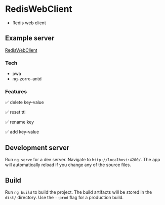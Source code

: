 # RedisWebClient

- Redis web client

## Example server

<a href='https://redis.chenc.site' target="__blank">RedisWebClient</a>

### Tech
- pwa
- ng-zorro-antd

### Features
✅ delete key-value

✅ reset ttl

✅ rename key

✅ add key-value

## Development server

Run `ng serve` for a dev server. Navigate to `http://localhost:4200/`. The app will automatically reload if you change any of the source files.

## Build

Run `ng build` to build the project. The build artifacts will be stored in the `dist/` directory. Use the `--prod` flag for a production build.
